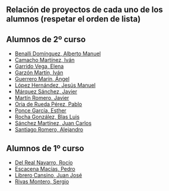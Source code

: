 ## Relación de proyectos de cada uno de los alumnos (respetar el orden de lista)

## Alumnos de 2º curso
- [Benalli Domínguez, Alberto Manuel](https://github.com/amanuelbenallid/Proyectofinal)
- [Camacho Martínez, Iván]()
- [Garrido Vega, Elena]()
- [Garzón Martín, Iván]()
- [Guerrero Marín, Ángel]()
- [López Hernández, Jesús Manuel]()
- [Márquez Sánchez, Javier]()
- [Martín Romero, Javier]()
- [Oria de Rueda Pérez, Pablo]()
- [Ponce García, Esther](https://github.com/alumeponceg/plantilla_proyecto_iesalixar)
- [Rocha González, Blas Luis]()
- [Sánchez Martínez, Juan Carlos]()
- [Santiago Romero, Alejandro]()
## Alumnos de 1º curso
- [Del Real Navarro, Rocío]()
- [Escacena Macías, Pedro](https://github.com/PedroEscacena/2-DAW.git)
- [Librero Cansino, Juan José]()
- [Rivas Montero, Sergio]()
